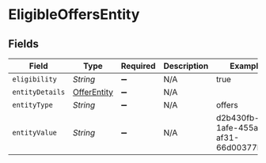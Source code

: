 # EligibleOffersEntity


## Fields

| Field                                             | Type                                              | Required                                          | Description                                       | Example                                           |
| ------------------------------------------------- | ------------------------------------------------- | ------------------------------------------------- | ------------------------------------------------- | ------------------------------------------------- |
| `eligibility`                                     | *String*                                          | :heavy_minus_sign:                                | N/A                                               | true                                              |
| `entityDetails`                                   | [OfferEntity](../../models/shared/OfferEntity.md) | :heavy_minus_sign:                                | N/A                                               |                                                   |
| `entityType`                                      | *String*                                          | :heavy_minus_sign:                                | N/A                                               | offers                                            |
| `entityValue`                                     | *String*                                          | :heavy_minus_sign:                                | N/A                                               | d2b430fb-1afe-455a-af31-66d00377b29a              |